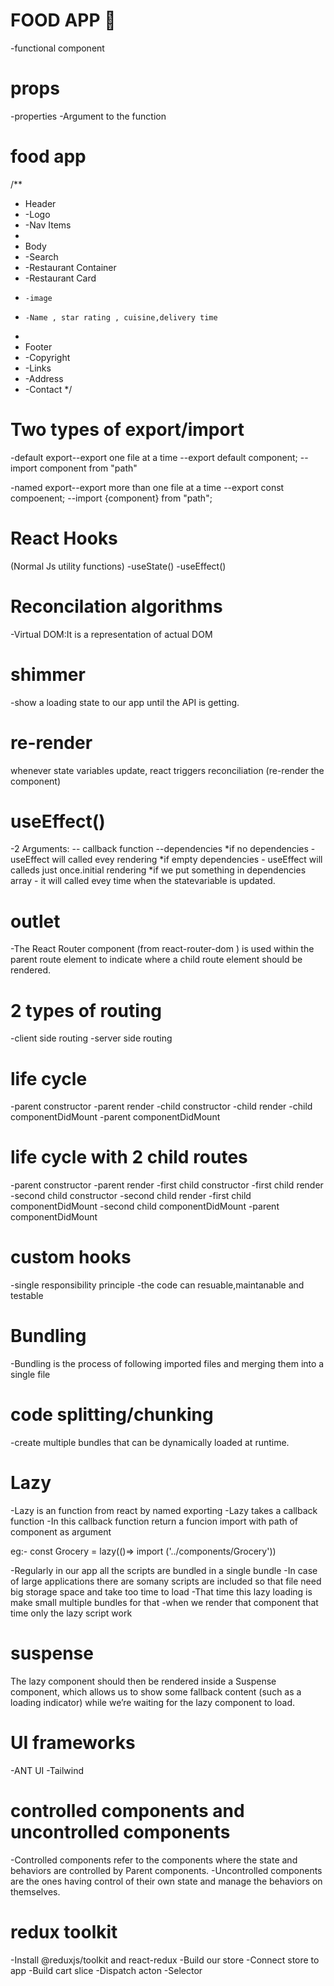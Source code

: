 # FOOD APP 🍟
-functional component 

# props
-properties
-Argument to the function

# food app
/**
 * Header
 * -Logo
 * -Nav Items
 *
 * Body
 * -Search
 * -Restaurant Container
 *  -Restaurant Card
 *     -image
 *     -Name , star rating , cuisine,delivery time
 *
 * Footer
 * -Copyright
 * -Links
 * -Address
 * -Contact
 */


# Two types of export/import
-default export--export one file at a time
--export default component;
--import component from "path"

-named export--export more than one file at a time
--export const compoenent;
--import {component} from "path";

# React Hooks
(Normal Js utility functions)
-useState()
-useEffect()

# Reconcilation algorithms
-Virtual DOM:It is a representation of actual DOM

# shimmer
-show a loading state to our app until the API is getting.

# re-render
whenever state variables update, react triggers reconciliation (re-render the component)

# useEffect()
-2 Arguments:
-- callback function
--dependencies
*if no dependencies - useEffect will called evey rendering
*if empty dependencies - useEffect will calleds just once.initial rendering
*if we put something in dependencies array - it will called evey time when the statevariable is updated.

# outlet
-The React Router <Outlet/> component (from react-router-dom ) is used within the parent route element to indicate where a child route element should be rendered. 

# 2 types of routing
-client side routing
-server side routing

# life cycle
-parent constructor
-parent render
-child constructor
-child render
-child componentDidMount
-parent componentDidMount

# life cycle with 2 child routes
-parent constructor
-parent render
-first child constructor
-first child render
-second child constructor
-second child render
-first child componentDidMount
-second child componentDidMount
-parent componentDidMount

# custom hooks
-single responsibility principle
-the code can resuable,maintanable and testable 

# Bundling
-Bundling is the process of following imported files and merging them into a single file

# code splitting/chunking
-create multiple bundles that can be dynamically loaded at runtime.

# Lazy 
-Lazy is an function from react by named exporting
-Lazy takes a callback function
-In this callback function return a funcion import with path of component as argument
  
  eg:- const Grocery = lazy(()=> import ('../components/Grocery'))
  
-Regularly in our app all the scripts are bundled in a single bundle 
-In case of large applications there are somany scripts are included so that file need big storage space and take too time to load
-That time this lazy loading is make small multiple bundles for that 
-when we render that component that time only the lazy script work

# suspense
The lazy component should then be rendered inside a Suspense component, which allows us to show some fallback content (such as a loading indicator) while we’re waiting for the lazy component to load.

# UI frameworks
-ANT UI
-Tailwind

# controlled components and uncontrolled components
-Controlled components refer to the components where the state and behaviors are controlled by Parent components.
-Uncontrolled components are the ones having control of their own state and manage the behaviors on themselves.

# redux toolkit
-Install  @reduxjs/toolkit and react-redux
-Build our store
-Connect store to app
-Build cart slice
-Dispatch acton
-Selector
 



